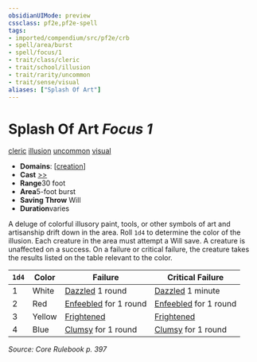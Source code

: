 ```yaml
---
obsidianUIMode: preview
cssclass: pf2e,pf2e-spell
tags:
- imported/compendium/src/pf2e/crb
- spell/area/burst
- spell/focus/1
- trait/class/cleric
- trait/school/illusion
- trait/rarity/uncommon
- trait/sense/visual
aliases: ["Splash Of Art"]
---
```

# Splash Of Art *Focus 1*   
[cleric](rules/traits/cleric.md)  [illusion](illusion.md)  [uncommon](uncommon.md)  [visual](visual.md)  

- **Domains**: [[creation](../setting/domains.md#Creation)]
- **Cast** [>>](chapter-9-playing-the-game.md#Actions "Two-Action") 
- **Range**30 foot
- **Area**5-foot burst
- **Saving Throw** Will
- **Duration**varies

A deluge of colorful illusory paint, tools, or other symbols of art and artisanship drift down in the area. Roll `1d4` to determine the color of the illusion. Each creature in the area must attempt a Will save. A creature is unaffected on a success. On a failure or critical failure, the creature takes the results listed on the table relevant to the color.

| `1d4` | Color | Failure | Critical Failure |
|-------|-------|---------|------------------|
| 1 | White | [Dazzled](conditions.md#Dazzled) 1 round | [Dazzled](conditions.md#Dazzled) 1 minute |
| 2 | Red | [Enfeebled](conditions.md#Enfeebled) for 1 round | [Enfeebled](conditions.md#Enfeebled) for 1 round |
| 3 | Yellow | [Frightened](conditions.md#Frightened) | [Frightened](conditions.md#Frightened) |
| 4 | Blue | [Clumsy](conditions.md#Clumsy) for 1 round | [Clumsy](conditions.md#Clumsy) for 1 round |


*Source: Core Rulebook p. 397*